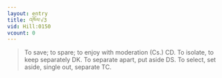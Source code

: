 ```yaml
---
layout: entry
title: འཁོལ་√3
vid: Hill:0150
vcount: 0
---
```

> To save; to spare; to enjoy with moderation (Cs\.) CD\. To isolate, to keep separately DK\. To separate apart, put aside DS\. To select, set aside, single out, separate TC\.


